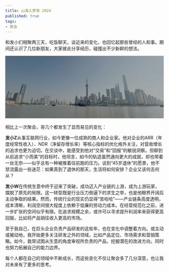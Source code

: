```yaml
---
title: 山海入梦来 2024
published: true
tags:
- 聚会
---
```


和发小们相聚两三天，吃饭聊天，谈近来的变化，也回忆起那些曾经的人和事。期间还认识了几位新朋友，大家彼此分享经历，碰撞出不少新鲜的想法。
<!-- more -->

![The Bund](/assets/2024_12_21.jpg)

相比上一次聚会，哥几个都发生了显而易见的变化：

**发小Z**从事互联网行业，如今更像一位成熟的商人和企业家。他对企业的ARR（年度经常性收入）、NDR（净留存增长率）等核心指标的优化格外关注，对营收增长的追求也更为迫切。在交谈中，能感受到他对“交易”和“回报”的敏锐洞察。但聊到从前追求“小而美”的目标时，他坦言，如今的轨迹虽然通向更大的成就，却也带着一丝无奈——似乎总有一种被推着往前跑的压力。谈到“45岁退休”的愿景，他不禁流露出一些迷茫：如果真到了退休的那天，生活将如何安排？企业又该何去何从？

**发小W**在传统生意中终于迎来了突破，成功迈入产业链的上游，成为上游玩家，摆脱了原先的局限。这一转型既是行业压力倒逼下的求生之举，也是他眼界开阔后主动争取的结果。然而，传统行业的现实仍显得“苦哈哈”——产业链条高度透明，成本清晰，利润空间很大程度上依赖于低廉的劳动力成本。在经营规范化之前，进一步扩张的空间似乎有限。在追求规模之余，或许可以寻求提升利润率来获得更高回报，比如将产品销往收入更高的市场。

至于我自己，在巨头企业负责产品研发的这些年，也在变化中调整着方向。或主动或被动地，我开始更多关注研发之外的领域，比如产品定位、市场需求和营销策略。如今，我常试图从生意的角度审视所负责的产品，挖掘潜在的改进方向，同时也努力拓展自己的能力边界。

每个人都在自己的领域中不断成长，而这些变化不仅让聚会多了几分深意，也让我对未来有了更多的思考。
